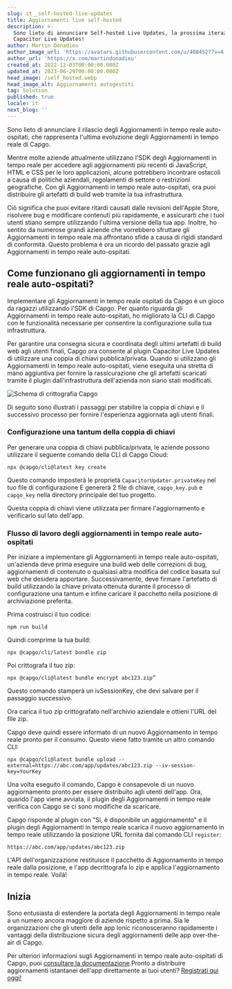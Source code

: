```yaml
---
slug: it__self-hosted-live-updates
title: Aggiornamenti live self-hosted
description: >-
  Sono lieto di annunciare Self-hosted Live Updates, la prossima iterazione di
  Capacitor Live Updates!
author: Martin Donadieu
author_image_url: 'https://avatars.githubusercontent.com/u/4084527?v=4'
author_url: 'https://x.com/martindonadieu'
created_at: 2022-12-03T00:00:00.000Z
updated_at: 2023-06-29T00:00:00.000Z
head_image: /self_hosted.webp
head_image_alt: Aggiornamenti autogestiti
tag: Solution
published: true
locale: it
next_blog: ''
---
```


Sono lieto di annunciare il rilascio degli Aggiornamenti in tempo reale auto-ospitati, che rappresenta l'ultima evoluzione degli Aggiornamenti in tempo reale di Capgo.

Mentre molte aziende attualmente utilizzano l'SDK degli Aggiornamenti in tempo reale per accedere agli aggiornamenti più recenti di JavaScript, HTML e CSS per le loro applicazioni, alcune potrebbero incontrare ostacoli a causa di politiche aziendali, regolamenti di settore o restrizioni geografiche. Con gli Aggiornamenti in tempo reale auto-ospitati, ora puoi distribuire gli artefatti di build web tramite la tua infrastruttura.

Ciò significa che puoi evitare ritardi causati dalle revisioni dell'Apple Store, risolvere bug e modificare contenuti più rapidamente, e assicurarti che i tuoi utenti stiano sempre utilizzando l'ultima versione della tua app. Inoltre, ho sentito da numerose grandi aziende che vorrebbero sfruttare gli Aggiornamenti in tempo reale ma affrontano sfide a causa di rigidi standard di conformità. Questo problema è ora un ricordo del passato grazie agli Aggiornamenti in tempo reale auto-ospitati.

## Come funzionano gli aggiornamenti in tempo reale auto-ospitati?

Implementare gli Aggiornamenti in tempo reale ospitati da Capgo è un gioco da ragazzi utilizzando l'SDK di Capgo. Per quanto riguarda gli Aggiornamenti in tempo reale auto-ospitati, ho migliorato la CLI di Capgo con le funzionalità necessarie per consentire la configurazione sulla tua infrastruttura.

Per garantire una consegna sicura e coordinata degli ultimi artefatti di build web agli utenti finali, Capgo ora consente al plugin Capacitor Live Updates di utilizzare una coppia di chiavi pubblica/privata. Quando si utilizzano gli Aggiornamenti in tempo reale auto-ospitati, viene eseguita una stretta di mano aggiuntiva per fornire la rassicurazione che gli artefatti scaricati tramite il plugin dall'infrastruttura dell'azienda non siano stati modificati.

![Schema di crittografia Capgo](/encryption_flow.webp)

Di seguito sono illustrati i passaggi per stabilire la coppia di chiavi e il successivo processo per fornire l'esperienza aggiornata agli utenti finali.

### Configurazione una tantum della coppia di chiavi

Per generare una coppia di chiavi pubblica/privata, le aziende possono utilizzare il seguente comando della CLI di Capgo Cloud:

```shell
npx @capgo/cli@latest key create
```

Questo comando imposterà le proprietà `CapacitorUpdater.privateKey` nel tuo file di configurazione
E genererà 2 file di chiave, `capgo_key.pub` e `capgo_key` nella directory principale del tuo progetto.

Questa coppia di chiavi viene utilizzata per firmare l'aggiornamento e verificarlo sul lato dell'app.

### Flusso di lavoro degli aggiornamenti in tempo reale auto-ospitati

Per iniziare a implementare gli Aggiornamenti in tempo reale auto-ospitati, un'azienda deve prima eseguire una build web delle correzioni di bug, aggiornamenti di contenuto o qualsiasi altra modifica del codice basata sul web che desidera apportare. Successivamente, deve firmare l'artefatto di build utilizzando la chiave privata ottenuta durante il processo di configurazione una tantum e infine caricare il pacchetto nella posizione di archiviazione preferita.

Prima costruisci il tuo codice:
```shell
npm run build
```

Quindi comprime la tua build:
```shell
npx @capgo/cli/latest bundle zip
```

Poi crittografa il tuo zip:

```shell
npx @capgo/cli@latest bundle encrypt abc123.zip”
```

Questo comando stamperà un ivSessionKey, che devi salvare per il passaggio successivo.

Ora carica il tuo zip crittografato nell'archivio aziendale e ottieni l'URL del file zip.

Capgo deve quindi essere informato di un nuovo Aggiornamento in tempo reale pronto per il consumo. Questo viene fatto tramite un altro comando CLI:

```shell
npx @capgo/cli@latest bundle upload --external=https://abc.com/app/updates/abc123.zip --iv-session-key=YourKey
```

Una volta eseguito il comando, Capgo è consapevole di un nuovo aggiornamento pronto per essere distribuito agli utenti dell'app. Ora, quando l'app viene avviata, il plugin degli Aggiornamenti in tempo reale verifica con Capgo se ci sono modifiche da scaricare.

Capgo risponde al plugin con "Sì, è disponibile un aggiornamento" e il plugin degli Aggiornamenti in tempo reale scarica il nuovo aggiornamento in tempo reale utilizzando la posizione URL fornita dal comando CLI `register`:

```shell
https://abc.com/app/updates/abc123.zip
```

L'API dell'organizzazione restituisce il pacchetto di Aggiornamento in tempo reale dalla posizione, e l'app decrittografa lo zip e applica l'aggiornamento in tempo reale. Voilà!

## Inizia

Sono entusiasta di estendere la portata degli Aggiornamenti in tempo reale a un numero ancora maggiore di aziende rispetto a prima. Sia le organizzazioni che gli utenti delle app Ionic riconosceranno rapidamente i vantaggi della distribuzione sicura degli aggiornamenti delle app over-the-air di Capgo.

Per ulteriori informazioni sugli Aggiornamenti in tempo reale auto-ospitati di Capgo, puoi [consultare la documentazione](/docs/tooling/cli/#upload-version).Pronto a distribuire aggiornamenti istantanei dell'app direttamente ai tuoi utenti? [Registrati qui oggi!](/register/)